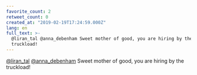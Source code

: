 ```yaml
---
favorite_count: 2
retweet_count: 0
created_at: "2019-02-19T17:24:59.000Z"
lang: en
full_text: >-
  @liran_tal @anna_debenham Sweet mother of good, you are hiring by the
  truckload!
---
```


[@liran_tal](https://twitter.com/liran_tal)
[@anna_debenham](https://twitter.com/anna_debenham) Sweet mother of good, you
are hiring by the truckload!
